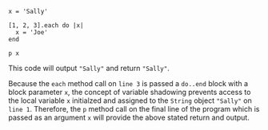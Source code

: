 ```
x = 'Sally'

[1, 2, 3].each do |x|
  x = 'Joe'
end

p x
```

This code will output `"Sally"` and return `"Sally"`.

Because the `each` method call on `line 3` is passed a `do..end` block with a
block parameter `x`, the concept of variable shadowing prevents access to the
local variable `x` initialzed and assigned to the `String` object `"Sally"` on
`line 1`. Therefore, the `p` method call on the final line of the program which
is passed as an argument `x` will provide the above stated return and output.
